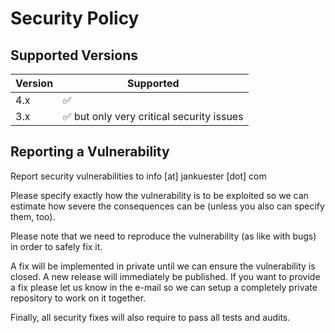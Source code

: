 # Security Policy

## Supported Versions

| Version | Supported          |
| ------- | ------------------ |
| 4.x   | :white_check_mark: |
| 3.x   | :white_check_mark:  but only very critical security issues |

## Reporting a Vulnerability

Report security vulnerabilities to info [at] jankuester [dot] com

Please specify exactly how the vulnerability is to be exploited so we can estimate how severe the consequences can be (unless you also can specify them, too).

Please note that we need to reproduce the vulnerability (as like with bugs) in order to safely fix it.

A fix will be implemented in private until we can ensure the vulnerability is closed. A new release will immediately be published. If you want to provide a fix please let us know in the e-mail so we can setup a completely private repository to work on it together.

Finally, all security fixes will also require to pass all tests and audits.
